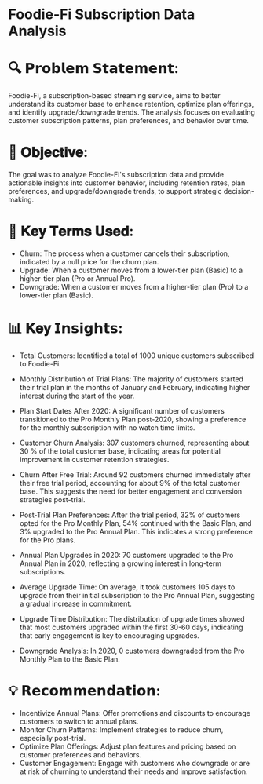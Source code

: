 # Foodie-Fi Subscription Data Analysis
#

# 🔍 𝗣𝗿𝗼𝗯𝗹𝗲𝗺 𝗦𝘁𝗮𝘁𝗲𝗺𝗲𝗻𝘁:
Foodie-Fi, a subscription-based streaming service, aims to better understand its customer base to enhance retention, optimize plan offerings, and identify upgrade/downgrade trends. The analysis focuses on evaluating customer subscription patterns, plan preferences, and behavior over time.

# 🎯 𝐎𝐛𝐣𝐞𝐜𝐭𝐢𝐯𝐞:
The goal was to analyze Foodie-Fi's subscription data and provide actionable insights into customer behavior, including retention rates, plan preferences, and upgrade/downgrade trends, to support strategic decision-making.

# 📌 𝐊𝐞𝐲 𝐓𝐞𝐫𝐦𝐬 𝐔𝐬𝐞𝐝:
- Churn: The process when a customer cancels their subscription, indicated by a null price for the churn plan.
- Upgrade: When a customer moves from a lower-tier plan (Basic) to a higher-tier plan (Pro or Annual Pro).
- Downgrade: When a customer moves from a higher-tier plan (Pro) to a lower-tier plan (Basic).

# 📊 𝐊𝐞𝐲 𝗜𝗻𝘀𝗶𝗴𝗵𝘁𝘀:
- Total Customers: Identified a total of 1000 unique customers subscribed to Foodie-Fi.
  
- Monthly Distribution of Trial Plans: The majority of customers started their trial plan in the months of January and February, indicating higher interest during the start of the year.
  
- Plan Start Dates After 2020: A significant number of customers transitioned to the Pro Monthly Plan post-2020, showing a preference for the monthly subscription with no watch time limits.

- Customer Churn Analysis: 307 customers churned, representing about 30 % of the total customer base, indicating areas for potential improvement in customer retention strategies.
  
- Churn After Free Trial: Around 92 customers churned immediately after their free trial period, accounting for about 9% of the total customer base. This suggests the need for better engagement and conversion strategies post-trial.
  
- Post-Trial Plan Preferences: After the trial period, 32% of customers opted for the Pro Monthly Plan, 54% continued with the Basic Plan, and 3% upgraded to the Pro Annual Plan. This indicates a strong preference for the Pro plans.

- Annual Plan Upgrades in 2020: 70 customers upgraded to the Pro Annual Plan in 2020, reflecting a growing interest in long-term subscriptions.
  
- Average Upgrade Time: On average, it took customers 105 days to upgrade from their initial subscription to the Pro Annual Plan, suggesting a gradual increase in commitment.
  
- Upgrade Time Distribution: The distribution of upgrade times showed that most customers upgraded within the first 30-60 days, indicating that early engagement is key to encouraging upgrades.
  
- Downgrade Analysis: In 2020, 0 customers downgraded from the Pro Monthly Plan to the Basic Plan.
  
# 💡 𝗥𝗲𝗰𝗼𝗺𝗺𝗲𝗻𝗱𝗮𝘁𝗶𝗼𝗻:
- Incentivize Annual Plans: Offer promotions and discounts to encourage customers to switch to annual plans.
- Monitor Churn Patterns: Implement strategies to reduce churn, especially post-trial.
- Optimize Plan Offerings: Adjust plan features and pricing based on customer preferences and behaviors.
- Customer Engagement: Engage with customers who downgrade or are at risk of churning to understand their needs and improve satisfaction.
